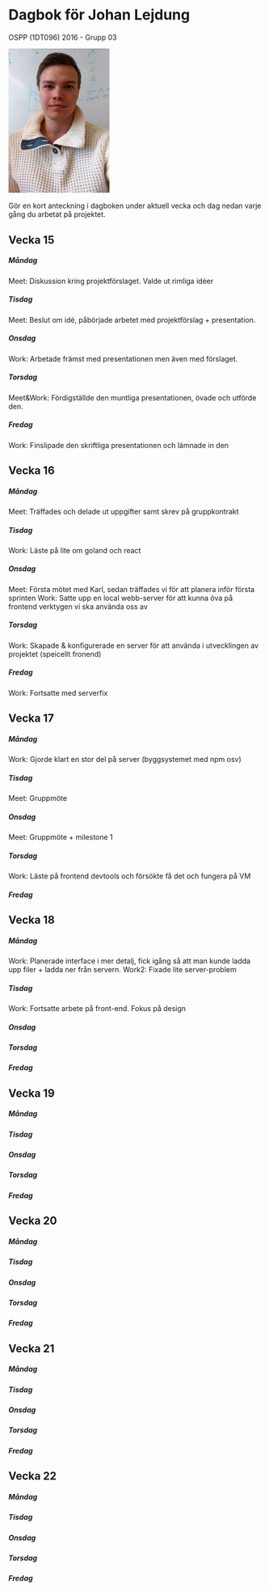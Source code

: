 ﻿# Dagbok för Johan Lejdung

OSPP (1DT096) 2016 - Grupp 03

<img src="../images/johan.jpg" width="200">

Gör en kort anteckning i dagboken under aktuell vecka och dag nedan
varje gång du arbetat på projektet.

## Vecka 15

##### Måndag
Meet: Diskussion kring projektförslaget. Valde ut rimliga idéer

##### Tisdag
Meet: Beslut om idé, påbörjade arbetet med projektförslag + presentation.

##### Onsdag
Work: Arbetade främst med presentationen men även med förslaget.

##### Torsdag
Meet&Work: Fördigställde den muntliga presentationen, övade och utförde den.

##### Fredag
Work: Finslipade den skriftliga presentationen och lämnade in den

## Vecka 16

##### Måndag
Meet: Träffades och delade ut uppgifter samt skrev på gruppkontrakt

##### Tisdag
Work: Läste på lite om goland och react

##### Onsdag
Meet: Första mötet med Karl, sedan träffades vi för att planera inför första sprinten
Work: Satte upp en local webb-server för att kunna öva på frontend verktygen vi ska använda oss av

##### Torsdag
Work: Skapade & konfigurerade en server för att använda i utvecklingen av projektet (speicellt fronend)

##### Fredag
Work: Fortsatte med serverfix

## Vecka 17

##### Måndag
Work: Gjorde klart en stor del på server (byggsystemet med npm osv)

##### Tisdag
Meet: Gruppmöte

##### Onsdag
Meet: Gruppmöte + milestone 1

##### Torsdag
Work: Läste på frontend devtools och försökte få det och fungera på VM

##### Fredag

## Vecka 18

##### Måndag
Work: Planerade interface i mer detalj, fick igång så att man kunde ladda upp filer + ladda ner från servern.
Work2: Fixade lite server-problem
##### Tisdag
Work: Fortsatte arbete på front-end. Fokus på design

##### Onsdag

##### Torsdag

##### Fredag

## Vecka 19

##### Måndag

##### Tisdag

##### Onsdag

##### Torsdag

##### Fredag

## Vecka 20

##### Måndag

##### Tisdag

##### Onsdag

##### Torsdag

##### Fredag

## Vecka 21

##### Måndag

##### Tisdag

##### Onsdag

##### Torsdag

##### Fredag

## Vecka 22

##### Måndag

##### Tisdag

##### Onsdag

##### Torsdag

##### Fredag
